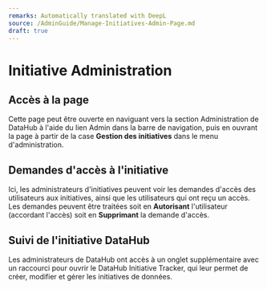 ```yaml
---
remarks: Automatically translated with DeepL
source: /AdminGuide/Manage-Initiatives-Admin-Page.md
draft: true
---
```


# Initiative Administration

## Accès à la page

Cette page peut être ouverte en naviguant vers la section Administration de DataHub à l'aide du lien Admin dans la barre de navigation, puis en ouvrant la page à partir de la case **Gestion des initiatives** dans le menu d'administration.

## Demandes d'accès à l'initiative

Ici, les administrateurs d'initiatives peuvent voir les demandes d'accès des utilisateurs aux initiatives, ainsi que les utilisateurs qui ont reçu un accès. Les demandes peuvent être traitées soit en **Autorisant** l'utilisateur (accordant l'accès) soit en **Supprimant** la demande d'accès.

## Suivi de l'initiative DataHub

Les administrateurs de DataHub ont accès à un onglet supplémentaire avec un raccourci pour ouvrir le DataHub Initiative Tracker, qui leur permet de créer, modifier et gérer les initiatives de données.

